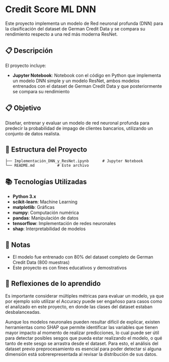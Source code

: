# Credit Score ML DNN

Este proyecto implementa un modelo de Red neuronal profunda (DNN) para la clasificación del dataset de German Credit Data y se compara su rendimiento respecto a una red más moderna ResNet.

## 📋 Descripción

El proyecto incluye:
- **Jupyter Notebook**: Notebook con el código en Python que implementa un modelo DNN simple y un modelo ResNet, ambos modelos entrenados con el dataset de German Credit Data y que posteriormente se compara su rendimiento

## 📋 Objetivo

Diseñar, entrenar y evaluar un modelo de red neuronal profunda para predecir la probabilidad de impago de clientes bancarios, utilizando un conjunto de datos realista.

## 🚀 Estructura del Proyecto

```
├── Implementación_DNN_y_ResNet.ipynb      # Jupyter Notebook
└── README.md          # Este archivo
```

## 📚 Tecnologías Utilizadas

- **Python 3.x**
- **scikit-learn**: Machine Learning
- **matplotlib**: Gráficas
- **numpy**: Computación numérica
- **pandas**: Manipulación de datos
- **tensorflow**: Implementación de redes neuronales
- **shap**: Interpretabilidad de modelos

## 📝 Notas

- El modelo fue entrenado con 80% del dataset completo de German Credit Data (800 muestras)
- Este proyecto es con fines educativos y demostrativos

## 📝 Reflexiones de lo aprendido

Es importante considerar múltiples métricas para evaluar un modelo, ya que por ejemplo solo utilizar el Accuracy puede ser engañoso para casos como el analizado en este proyecto, en donde las clases del dataset estaban desbalanceadas.

Aunque los modelos neuronales pueden resultar difícil de explicar, existen herramientas como SHAP que permite identificar las variables que tienen mayor impacto al momento de realizar predicciones, lo cual puede ser útil para detectar posibles sesgos que pueda estar realizando el modelo, o qué tanto de este sesgo se arrastra desde el dataset. Para esto, el análisis del dataset previo preprocesamiento es esencial para poder detectar si alguna dimensión está sobrerepresentada al revisar la distribución de sus datos.